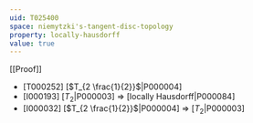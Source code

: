 ```yaml
---
uid: T025400
space: niemytzki's-tangent-disc-topology
property: locally-hausdorff
value: true
---
```

[[Proof]]

* [T000252] [$T_{2 \frac{1}{2}}$|P000004]
* [I000193] [$T_2$|P000003] => [locally Hausdorff|P000084]
* [I000032] [$T_{2 \frac{1}{2}}$|P000004] => [$T_2$|P000003]

